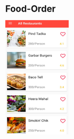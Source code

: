 # Food-Order

<img width="200" height="360" src="https://github.com/arjunnaik/Food-Deliver/blob/master/Screenshot/All%20Restaurants.jpg"/>

